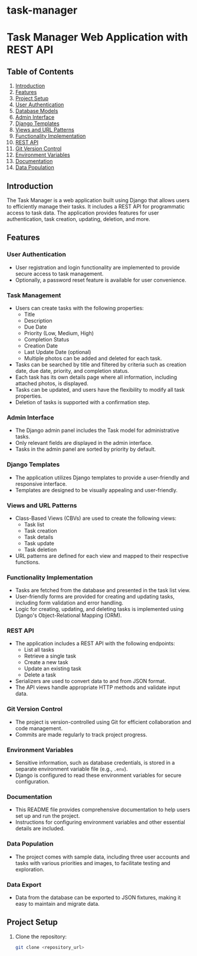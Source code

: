 # task-manager
# Task Manager Web Application with REST API

## Table of Contents
1. [Introduction](#introduction)
2. [Features](#features)
3. [Project Setup](#project-setup)
4. [User Authentication](#user-authentication)
5. [Database Models](#database-models)
6. [Admin Interface](#admin-interface)
7. [Django Templates](#django-templates)
8. [Views and URL Patterns](#views-and-url-patterns)
9. [Functionality Implementation](#functionality-implementation)
10. [REST API](#rest-api)
11. [Git Version Control](#git-version-control)
12. [Environment Variables](#environment-variables)
13. [Documentation](#documentation)
14. [Data Population](#data-population)

## Introduction

The Task Manager is a web application built using Django that allows users to efficiently manage their tasks. It includes a REST API for programmatic access to task data. The application provides features for user authentication, task creation, updating, deletion, and more.

## Features

### User Authentication

- User registration and login functionality are implemented to provide secure access to task management.
- Optionally, a password reset feature is available for user convenience.

### Task Management

- Users can create tasks with the following properties:
  - Title
  - Description
  - Due Date
  - Priority (Low, Medium, High)
  - Completion Status
  - Creation Date
  - Last Update Date (optional)
  - Multiple photos can be added and deleted for each task.
- Tasks can be searched by title and filtered by criteria such as creation date, due date, priority, and completion status.
- Each task has its own details page where all information, including attached photos, is displayed.
- Tasks can be updated, and users have the flexibility to modify all task properties.
- Deletion of tasks is supported with a confirmation step.

### Admin Interface

- The Django admin panel includes the Task model for administrative tasks.
- Only relevant fields are displayed in the admin interface.
- Tasks in the admin panel are sorted by priority by default.

### Django Templates

- The application utilizes Django templates to provide a user-friendly and responsive interface.
- Templates are designed to be visually appealing and user-friendly.

### Views and URL Patterns

- Class-Based Views (CBVs) are used to create the following views:
  - Task list
  - Task creation
  - Task details
  - Task update
  - Task deletion
- URL patterns are defined for each view and mapped to their respective functions.

### Functionality Implementation

- Tasks are fetched from the database and presented in the task list view.
- User-friendly forms are provided for creating and updating tasks, including form validation and error handling.
- Logic for creating, updating, and deleting tasks is implemented using Django's Object-Relational Mapping (ORM).

### REST API

- The application includes a REST API with the following endpoints:
  - List all tasks
  - Retrieve a single task
  - Create a new task
  - Update an existing task
  - Delete a task
- Serializers are used to convert data to and from JSON format.
- The API views handle appropriate HTTP methods and validate input data.

### Git Version Control

- The project is version-controlled using Git for efficient collaboration and code management.
- Commits are made regularly to track project progress.

### Environment Variables

- Sensitive information, such as database credentials, is stored in a separate environment variable file (e.g., `.env`).
- Django is configured to read these environment variables for secure configuration.

### Documentation

- This README file provides comprehensive documentation to help users set up and run the project.
- Instructions for configuring environment variables and other essential details are included.

### Data Population

- The project comes with sample data, including three user accounts and tasks with various priorities and images, to facilitate testing and exploration.

### Data Export

- Data from the database can be exported to JSON fixtures, making it easy to maintain and migrate data.

## Project Setup

1. Clone the repository:
   ```bash
   git clone <repository_url>
